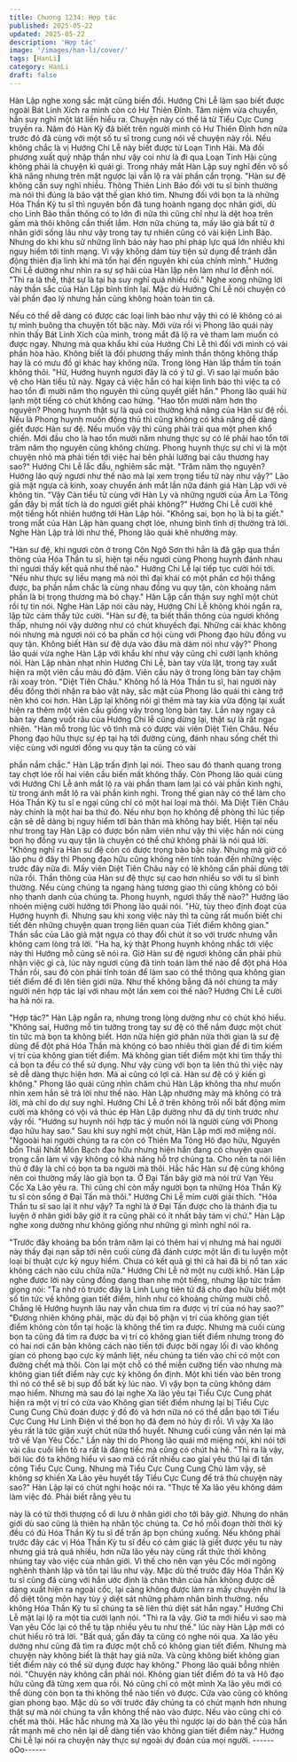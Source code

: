 ```yaml
---
title: Chương 1234: Hợp tác
published: 2025-05-22
updated: 2025-05-22
description: 'Hợp tác'
image: '/images/han-li/cover/'
tags: [HanLi]
category: HanLi
draft: false
---
```


Hàn Lập nghe xong sắc mặt cũng biến đổi. Hướng Chi Lễ làm
sao biết được ngoài Bát Linh Xích ra mình còn có Hư Thiên Đỉnh.
Tâm niệm vừa chuyển, hắn suy nghĩ một lát liền hiểu ra.
Chuyện này có thể là từ Tiểu Cực Cung truyền ra. Năm đó Hàn
Kỳ đã biết trên người mình có Hư Thiên Đỉnh hơn nữa trước đó
đã cùng với một số tu sĩ trong cung nói về chuyện này rồi. Nếu
không chắc là vị Hướng Chi Lễ này biết được từ Loạn Tinh Hải.
Mà đối phương xuất quỷ nhập thần như vậy coi như là đi qua
Loạn Tinh Hải cũng không phải là chuyện kì quái gì.
Trong nháy mắt Hàn Lập suy nghĩ đến vô số khả năng nhưng trên
mặt ngược lại vẫn lộ ra vài phần cẩn trọng.
"Hàn sư đệ không cần suy nghĩ nhiều. Thông Thiên Linh Bảo đối
với tu sĩ bình thường mà nói thì đúng là bảo vật thế gian khó tìm.
Nhưng đối với bọn ta là những Hóa Thần Kỳ tu sĩ thì nguyên bổn
đã tung hoành ngang dọc nhân giới, dù cho Linh Bảo thần thông
có to lớn đi nữa thì cũng chỉ như là dệt hoa trên gấm mà thôi
không cần thiết lắm. Hơn nữa chúng ta, mấy lão già bất tử ở nhân
giới sống lâu như vậy trong tay tự nhiên cũng có vài kiện Linh
Bảo. Nhưng do khi khu sử những linh bảo này hao phí pháp lực
quá lớn nhiều khi nguy hiểm tới tính mạng. Vì vậy không dám tùy
tiện sử dụng để tránh dẫn động thiên địa linh khí mà tổn hại đến
nguyên khí của chính mình." Hướng Chi Lễ dường như nhìn ra
sự sợ hãi của Hàn lập nên làm như lơ đễnh nói.
"Thì ra là thế, thật sự là tại hạ suy nghĩ quá nhiều rồi." Nghe xong
những lời này thần sắc của Hàn Lập bình tĩnh lại.
Mặc dù Hướng Chí Lễ nói chuyện có vài phần đạo lý nhưng hắn
cũng không hoàn toàn tin cả.

Nếu có thể dễ dàng có được các loại linh bảo như vậy thì có lẽ
không có ai tự mình buông tha chuyện tốt bậc này.
Mới vừa rồi vị Phong lão quái này nhìn thấy Bát Linh Xích của
mình, trong mắt đã lộ ra vẻ tham lam muốn có được ngay.
Nhưng mà qua khẩu khí của Hướng Chi Lễ thì đối với mình có vài
phần hòa hảo. Không biết là đối phương thấy mình thần thông
không thấp hay là có mưu đồ gì khác hay không nữa.
Trong lòng Hàn lầp thầm tín toán không thôi.
"Hừ, Hướng huynh ngươi đây là có ý tứ gì. Vì sao lại muốn bảo vệ
cho Hàn tiểu tử này. Ngay cả việc hắn có hai kiện linh bảo thì việc
ta có hao tổn đi mười năm thọ nguyên thì cũng quyết giết hắn."
Phong lão quái hừ lạnh một tiếng có chút không cao hứng.
"Hao tổn mười năm hơn thọ nguyên? Phong huynh thật sự là quá
coi thường khả năng của Hàn sư đệ rồi. Nếu là Phong huynh
muốn động thủ thì cũng không có khả năng dễ dàng giết được
Hàn sư đệ. Nếu muốn vậy thì cũng phải trải qua một phen khổ
chiến. Mới đầu cho là hao tổn mười năm nhưng thực sự có lẽ phải
hao tổn tới trăm năm thọ nguyên cũng không chừng. Phong
huynh thực sự chỉ vì là một chuyện nhỏ mà phải tiến tới việc hai
bên phải lưỡng bại câu thương hay sao?" Hướng Chi Lễ lắc đầu,
nghiêm sắc mặt.
"Trăm năm thọ nguyên? Hướng lão quỷ ngươi như thế nào mà lại
xem trọng tiểu tử này như vậy?" Lão giả mặt ngựa cả kinh, xoay
chuyển ánh mắt lần nữa đánh giá Hàn Lập với vẻ không tin.
"Vậy Càn tiểu tử cùng với Hàn Ly và những người của Âm La
Tông gần đây bị mất tích là do ngươi giết phải không?" Hướng
Chi Lễ cười khẽ một tiếng hốt nhiên hướng tới Hàn Lập hỏi.
"Không sai, bọn họ là bị ta giết." trong mắt của Hàn Lập hàn
quang chợt lóe, nhưng bình tĩnh dị thường trả lời.
Nghe Hàn Lập trả lời như thế, Phong lão quái khẽ nhướng mày.

"Hàn sư đệ, khi ngươi còn ở trong Côn Ngô Sơn thì hẳn là đã gặp
qua thần thông của Hóa Thần tu sĩ, hiện tại nếu ngươi cùng
Phong huynh đánh nhau thì ngươi thấy kết quả như thế nào."
Hướng Chi Lễ lại tiếp tục cười hỏi tới.
"Nếu như thực sự liều mạng mà nói thì đại khái có một phần cơ
hội thắng được, ba phần nắm chắc là cùng nhau đồng vu quy tận,
còn khoảng năm phần là bị trọng thương mà bỏ chạy." Hàn Lập
cẩn thận suy nghĩ một chút rồi tự tin nói.
Nghe Hàn Lập nói câu này, Hướng Chi Lễ không khỏi ngẩn ra, lập
tức cảm thấy tức cười.
"Hàn sư đệ, ta biết thần thông của ngươi không thấp, nhưng nói
vậy dường như có chút khuyếch đại. Những cái khác không nói
nhưng mà ngươi nói có ba phần cơ hội cùng với Phong đạo hữu
đồng vu quy tận. Không biết Hàn sư đệ dựa vào đâu mà dám nói
như vậy?"
Phong lão quái vừa nghe Hàn Lập với khẩu khí như vậy cũng chỉ
cười lạnh không nói.
Hàn Lập nhàn nhạt nhìn Hướng Chi Lễ, bàn tay vừa lật, trong tay
xuất hiện ra một viên cầu màu đỏ đậm. Viên cầu này ở trong lòng
bàn tay chậm rãi xoay tròn. "Diệt Tiên Châu."
Không hổ là Hóa Thần tu sĩ, hai người này đều đồng thời nhận ra
bảo vật này, sắc mặt của Phong lão quái thì càng trở nên khó coi
hơn.
Hàn Lập lại không nói gì thêm mà tay kia vừa động lại xuất hiện
ra thêm một viên cầu giống vậy trong lòng bàn tay.
Lần nay ngay cả bàn tay đang vuốt râu của Hướng Chi lễ cũng
dừng lại, thật sự là rất ngạc nhiên.
"Hàn mỗ trong lúc vô tình mà có được vài viên Diệt Tiên Châu.
Nếu Phong đạo hữu thực sự ép tại hạ tới đường cùng, đánh nhau
sống chết thì việc cùng với ngươi đồng vu quy tận ta cũng có vài

phần nắm chắc." Hàn Lập trấn định lại nói. Theo sau đó thanh
quang trong tay chợt lóe rồi hai viên cầu biến mất không thấy.
Còn Phong lão quái cùng với Hướng Chi Lễ ánh mắt lộ ra vài
phần tham lam lại có vài phần kinh nghi, từ trong ánh mắt lộ ra vài
phần kinh nghi. Trong thế gian này có thể làm cho Hóa Thần Kỳ tu
sĩ e ngại cũng chỉ có một hai loại mà thôi. Mà Diệt Tiên Châu này
chính là một hai ba thứ đó. Nếu như bọn họ không đề phòng thì
lúc tiếp cận sẽ dễ dàng bị nguy hiểm tới bản thân mà không hay
biết.
Hiện tại nếu như trong tay Hàn Lập có được bốn năm viên như
vậy thì việc hắn nói cùng bọn họ đồng vu quy tận là chuyện có thể
chứ không phải là nói quá lời.
"Không nghĩ ra Hàn sư đệ còn có được trọng bảo bậc này. Nhưng
mà giờ có lão phu ở đây thì Phong đạo hữu cũng không nên tính
toán đến những việc trước đây nữa đi. Mấy viên Diệt Tiên Châu
này có lẽ không cần phải dùng tới nữa rồi. Thần thông của Hàn
sư đệ thực sự cao hơn nhiều so với tu sĩ bình thường. Nếu cùng
chúng ta ngang hàng tương giao thì cũng không có bôi nhọ thanh
danh của chúng ta. Phong huynh, ngươi thấy thế nào?" Hướng
lão nhoẻn miệng cười hướng tới Phong lão quái nói.
"Hừ, tùy theo định đoạt của Hướng huynh đi. Nhưng sau khi xong
việc này thì ta cũng rất muốn biết chi tiết đến những chuyện quan
trọng liên quan của Tiết điểm không gian." Thần sắc của Lão giả
mặt ngựa có thay đổi chút ít so với trước nhưng vẫn không cam
lòng trả lời.
"Ha ha, kỳ thật Phong huynh không nhắc tới việc này thì Hướng
mỗ cũng sẽ nói ra. Giờ Hàn sư đệ ngươi không cần phải phủ nhận
việc gì cả, lúc này ngươi cũng đã tính toán làm thế nào để đột phá
Hóa Thần rồi, sau đó còn phải tính toán để làm sao có thể thông
qua không gian tiết điểm để đi lên tiên giới nữa.
Như thế không bằng đã nói chúng ta mấy người nên hợp tác lại
với nhau một lần xem coi thế nào? Hướng Chi Lễ cười ha hả nói
ra.

"Hợp tác?" Hàn Lập ngẩn ra, nhưng trong lòng dường như có
chút khó hiểu.
"Không sai, Hướng mỗ tin tưởng trong tay sư đệ có thể nắm
được một chút tin tức mà bọn ta không biết. Hơn nữa hiện giờ
phân nửa thời gian là sư đệ dùng để đột phá Hóa Thần mà không
có bao nhiêu thời gian để đi tìm kiếm vị trí của không gian tiết
điểm. Mà không gian tiết điểm một khi tìm thấy thì cả bọn ta đều
có thể sử dụng. Như vậy cùng với bọn ta liên thủ thì việc này sẽ
dễ dàng thực hiện hơn. Mà ai cũng có lợi cả. Hàn sư đệ có ý kiến
gì không."
Phong lão quái cũng nhìn chăm chú Hàn Lập không tha như
muốn nhìn xem hắn sẽ trả lời như thế nào.
Hàn Lập nhướng mày mà không có trả lời, mà chỉ do dự suy nghĩ.
Hướng Chi Lễ ở trên không trôi nổi bất động mỉm cười mà không
có vội vả thúc ép Hàn Lập dường như đã dự tính trước như vậy
rồi.
"Hướng sư huynh nói hợp tác ý muốn nói là người cùng với
Phong đạo hữu hay sao." Sau khi suy nghĩ một chút, Hàn Lập mới
mở miệng nói.
"Ngooài hai người chúng ta ra còn có Thiên Ma Tông Hô đạo
hữu, Nguyên bổn Thái Nhất Môn Bạch đạo hữu nhưng hiện hắn
đang có chuyện quan trọng cần làm vì vậy không có khả năng hỗ
trợ chúng ta. Cho nên ta nói liên thủ ở đây là chỉ có bọn ta ba
người mà thôi. Hắc hắc Hàn sư đệ cũng không nên coi thường
mấy lão già bọn ta. Ở Đại Tấn bây giờ mà nói trừ Vạn Yêu Cốc
Xa Lão yêu ra. Thì cũng chỉ còn mấy người bọn ta những Hóa
Thần Kỳ tu sĩ còn sống ở Đại Tấn mà thôi." Hướng Chi Lễ mỉm
cười giải thích.
"Hóa Thần tu sĩ sao lại ít như vậy? Ta nghĩ là ở Đại Tấn được cho
là thánh địa tu luyện ở nhân giới bây giờ ít ra cũng phải có ít nhất
bảy tám vị chứ." Hàn Lập nghe xong dường như không giống như
những gì mình nghĩ nói ra.

"Trước đây khoảng ba bốn trăm năm lại có thêm hai vị nhưng mà
hai người này thấy đại nạn sắp tới nên cuối cùng đã đánh cược
một lần đi tu luyện một loại bí thuật cực kỳ nguy hiểm. Chưa có
kết quả gì thì cả hai đã bị nổ tan xác không cách nào cứu chữa
nữa." Hướng Chi Lễ nở một nụ cười khổ.
Hàn Lập nghe được lời này cũng đồng dạng than nhẹ một tiếng,
nhưng lập tức trầm giọng nói:
"Ta nhớ rõ trước đây là Linh Lung tiên tử đã cho đạo hữu biết một
số tin tức về không gian tiết điểm, hình như có khoảng chừng
mười chỗ. Chẳng lẽ Hướng huynh lâu nay vẫn chưa tìm ra được
vị trí của nó hay sao?"
"Đương nhiên không phải, mặc dù đại bộ phận vị trí của không
gian tiết điểm không còn tồn tại hoặc là không thể tìm ra được.
Nhưng mà cuối cùng bọn ta cũng đã tìm ra được ba vị trí có
không gian tiết điểm nhưng trong đó có hai nơi căn bản không
cách nào tiến tới được bởi ngay lối đi vào không gian có phong
bạo cực kỳ mãnh liệt, nếu chúng ta tiến vào chỉ có một con đường
chết mà thôi. Còn lại một chỗ có thể miễn cưỡng tiến vào nhưng
mà không gian tiết điểm này cực kỳ không ổn định. Một khi tiến
vào bên trong thì nó có thể sẽ bị sụp đổ bất kỳ lúc nào. Vì vậy bọn
ta cũng không dám mạo hiểm. Nhưng mà sau đó lại nghe Xa lão
yêu tại Tiểu Cực Cung phát hiện ra một vị trí có cửa vào Không
gian tiết điểm nhưng lại bị Tiểu Cực Cung Cung Chủ đoán được ý
đồ đó và hơn nữa nó có thể dẫn bạo tới Tiểu Cực Cung Hư Linh
Điện vì thế bọn họ đã đem nó hủy đi rồi. Vì vậy Xa lão yêu rất là
tức giận xuýt chút nữa thổ huyết. Nhưng cuối cùng vẫn nén lại mà
trở về Vạn Yêu Cốc." Lần này thì do Phong lão quái mở miệng
nói, khi nói tới vài câu cuối liền tỏ ra rất là đáng tiếc mà cũng có
chút hả hê.
"Thì ra là vậy, bởi lúc đó ta không hiểu vì sao mà có rất nhiều cao
giai yêu thú lại đi tấn công Tiểu Cực Cung. Nhưng mà Tiểu Cực
Cung Cung Chủ làm vậy, sẽ không sợ khiến Xa Lão yêu huyết tẩy
Tiểu Cực Cung để trả thù chuyện này sao?" Hàn Lập lại có chút
nghi hoặc nói ra.
"Thực tế Xa lão yêu không dám làm việc đó. Phải biết rằng yêu tu

này là có từ thời thượng cổ di lưu ở nhân giới cho tới bây giờ.
Nhưng do nhân giới dù sao cũng là thiên hạ nhân tộc chúng ta.
Cơ hồ mỗi đoạn thời thời kỳ đều có đủ Hóa Thần Kỳ tu sĩ để trấn
áp bọn chúng xuống. Nếu không phải trước đây các vị Hóa Thần
Kỳ tu sĩ đều có cảm giác là giết được yêu tu này nhưng giá trả
quá nhiều, hơn nữa lão yêu này cũng rất thức thời không nhúng
tay vào việc của nhân giới. Vì thế cho nên vạn yêu Cốc mới
ngông nghênh thành lập và tồn tại lâu như vậy. Mặc dù thế trước
đây Hóa Thần Kỳ tu sĩ cũng đã cùng với hắn ước định là chân
thân của hắn không được dễ dàng xuất hiện ra ngoài cốc, lại
càng không được làm ra mấy chuyện như là đồ diệt tông môn hay
tùy ý diệt sát những phàm nhân bình thường. nếu không Hóa
Thần Kỳ tu sĩ chúng ta sẽ liên thủ diệt sát hắn ngay." Hướng Chi
Lễ mặt lại lộ ra một tia cười lạnh nói.
"Thì ra là vậy. Giờ ta mới hiểu vì sao mà Vạn yêu Cốc lại có thể tụ
tập nhiều yêu tu như thế." lúc này Hàn Lập mới có chút hiểu rõ trả
lời.
"Bất quá, gần đây ta cũng có nghe nói qua. Xa lão yêu dường
như cũng đã tìm ra được một chỗ có không gian tiết điểm. Nhưng
mà chuyện này không biết là thật hay giả nữa. Và cũng không biết
không gian tiết điểm này có thể sử dụng được hay không." Phong
lão quái bỗng nhiên nói.
"Chuyện này không cần phải nói. Không gian tiết điểm đó ta và
Hô đạo hữu cũng đã từng xem qua rồi. Nó cũng chỉ có một mình
Xa lão yêu mới có thể dùng còn bọn ta thì không thể nào tiến vô
được. Cửa vào cũng có không gian phong bạo. Mặc dù so với
trước đây chúng ta có chút mạnh hơn nhưng thật sự mà nói
chúng ta vẫn không thể nào vào được. Nếu vào cũng chỉ có chết
mà thôi. Hắc hắc nhưng mà Xa lão yêu thì ngược lại do bản thể
của hắn rất mạnh mẽ cho nên lại dễ dàng tiến vào không gian tiết
điểm này." Hướng Chi Lễ lại nói ra chuyện này thực sự ngoài dự
đoán của mọi người.
------oOo------
